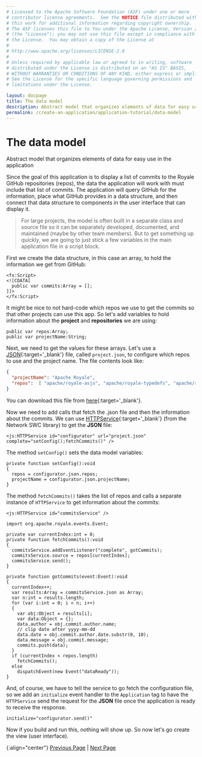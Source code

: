 ```yaml
---
# Licensed to the Apache Software Foundation (ASF) under one or more
# contributor license agreements.  See the NOTICE file distributed with
# this work for additional information regarding copyright ownership.
# The ASF licenses this file to You under the Apache License, Version 2.0
# (the "License"); you may not use this file except in compliance with
# the License.  You may obtain a copy of the License at
# 
# http://www.apache.org/licenses/LICENSE-2.0
# 
# Unless required by applicable law or agreed to in writing, software
# distributed under the License is distributed on an "AS IS" BASIS,
# WITHOUT WARRANTIES OR CONDITIONS OF ANY KIND, either express or implied.
# See the License for the specific language governing permissions and
# limitations under the License.

layout: docpage
title: The data model
description: Abstract model that organizes elements of data for easy use in the application
permalink: /create-an-application/application-tutorial/data-model
---
```


# The data model

Abstract model that organizes elements of data for easy use in the application

Since the goal of this application is to display a list of commits to the Royale GitHub repositories (repos), the data the application will work with must include that list of commits. The application will query GitHub for the information, place what GitHub provides in a data structure, and then connect that data structure to components in the user interface that can display it.

> For large projects, the model is often built in a separate class and source file so it can be separately developed, documented, and maintained (maybe by other team members). But to get something up quickly, we are going to just stick a few variables in the main application file in a script block.

First we create the data structure, in this case an array, to hold the information we get from GitHub:

```mxml
<fx:Script>
<![CDATA[
  public var commits:Array = [];
]]>
</fx:Script>
```

It might be nice to not hard-code which repos we use to get the commits so that other projects can use this app. So let's add variables to hold information about the **project** and **repositories** we are using:

```as3
public var repos:Array;
public var projectName:String;
```

Next, we need to get the values for these arrays. Let's use a [JSON](https://www.json.org){:target='_blank'} file, called `project.json`, to configure which repos to use and the project name. The file contents look like:

```json
{ 
  "projectName": "Apache Royale",
  "repos":  [ "apache/royale-asjs", "apache/royale-typedefs", "apache/royale-compiler" ]
}
```

You can download this file from [here](https://github.com/apache/royale-asjs/blob/develop/examples/express/GitHubCommitLogViewer/src/main/resources/project.json){:target='_blank'}.

Now we need to add calls that fetch the .json file and then the information about the commits.  We can use [HTTPService](https://royale.apache.org/asdoc/index.html#!org.apache.royale.net/HTTPService){:target='_blank'} (from the Network SWC library) to get the **JSON** file:

```mxml
<js:HTTPService id="configurator" url="project.json" complete="setConfig();fetchCommits()" />
```
The method `setConfig()` sets the data model variables:

```as3
private function setConfig():void
{
  repos = configurator.json.repos;
  projectName = configurator.json.projectName;
}
```

The method `fetchCommits()` takes the list of repos and calls a separate instance of `HTTPService` to get information about the commits:

```mxml
<js:HTTPService id="commitsService" />
```

```as3
import org.apache.royale.events.Event;

private var currentIndex:int = 0;
private function fetchCommits():void
{
  commitsService.addEventListener("complete", gotCommits);
  commitsService.source = repos[currentIndex];
  commitsService.send();
}

private function gotCommits(event:Event):void
{
  currentIndex++;
  var results:Array = commitsService.json as Array;
  var n:int = results.length;
  for (var i:int = 0; i < n; i++)
  {
    var obj:Object = results[i];
    var data:Object = {};
    data.author = obj.commit.author.name;
    // clip date after yyyy-mm-dd
    data.date = obj.commit.author.date.substr(0, 10);
    data.message = obj.commit.message;
    commits.push(data);
  }
  if (currentIndex < repos.length)
    fetchCommits();
  else
    dispatchEvent(new Event("dataReady"));
}
```

And, of course, we have to tell the service to go fetch the configuration file, so we add an `initialize` event handler to the `Application` tag to have the `HTTPService` send the request for the **JSON** file once the application is ready to receive the response.

```mxml
initialize="configurator.send()"
```

Now if you build and run this, nothing will show up. So now let's go create the view (user interface).

{:align="center"}
[Previous Page](create-an-application/application-tutorial/main) \| [Next Page](create-an-application/application-tutorial/view)

